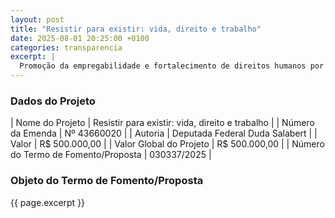 ```yaml
---
layout: post
title: "Resistir para existir: vida, direito e trabalho"
date: 2025-08-01 20:25:00 +0100
categories: transparencia
excerpt: |
  Promoção da empregabilidade e fortalecimento de direitos humanos por meio de cursos profissionalizantes, oficinas de orientação para o trabalho e ações de advocacy voltadas a trabalhadoras sexuais trans e travestis em situação de vulnerabilidade social.
---
```


### Dados do Projeto

| Nome do Projeto                     | Resistir para existir: vida, direito e trabalho |
| Número da Emenda                    | Nº 43660020                                     |
| Autoria                             | Deputada Federal Duda Salabert                  |
| Valor                               | R$ 500.000,00                                   |
| Valor Global do Projeto             | R$ 500.000,00                                   |
| Número do Termo de Fomento/Proposta | 030337/2025                                     |


### Objeto do Termo de Fomento/Proposta

{{ page.excerpt }}
